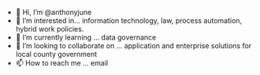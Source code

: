 - 👋 Hi, I’m @anthonyjune
- 👀 I’m interested in... information technology, law, process automation, hybrid work policies.
- 🌱 I’m currently learning ... data governance
- 💞️ I’m looking to collaborate on ... application and enterprise solutions for local county government
- 📫 How to reach me ... email

<!---
anthonyjune/anthonyjune is a ✨ special ✨ repository because its `README.md` (this file) appears on your GitHub profile.
You can click the Preview link to take a look at your changes.
--->
